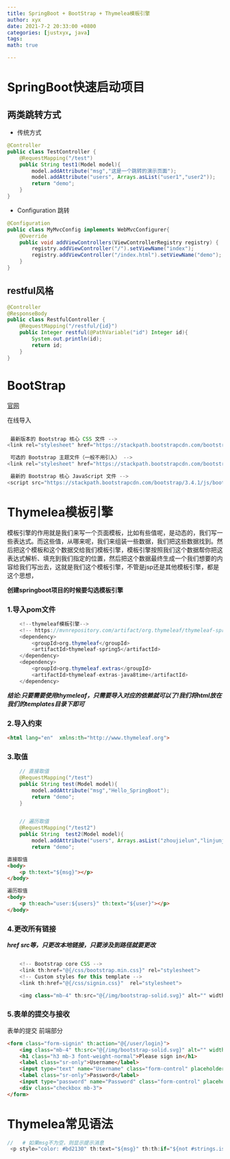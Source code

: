 ```yaml
---
title: SpringBoot + BootStrap + Thymelea模板引擎
author: xyx
date: 2021-7-2 20:33:00 +0800
categories: [justxyx, java]
tags: 
math: true

---
```


# SpringBoot快速启动项目
## 两类跳转方式
* 传统方式
~~~java
@Controller
public class TestController {
    @RequestMapping("/test")
    public String test1(Model model){
        model.addAttribute("msg","这是一个跳转的演示页面");
        model.addAttribute("users", Arrays.asList("user1","user2"));
        return "demo";
    }
}
~~~

* Configuration 跳转
~~~java
@Configuration
public class MyMvcConfig implements WebMvcConfigurer{
    @Override
    public void addViewControllers(ViewControllerRegistry registry) {
        registry.addViewController("/").setViewName("index");
        registry.addViewController("/index.html").setViewName("demo");
    }
}
~~~

## restful风格
~~~java
@Controller
@ResponseBody
public class RestfulController {
    @RequestMapping("/restful/{id}")
    public Integer restful(@PathVariable("id") Integer id){
        System.out.println(id);
        return id;
    }
}
~~~

# BootStrap

[官网](https://v3.bootcss.com/getting-started/)

在线导入
~~~java

 最新版本的 Bootstrap 核心 CSS 文件 -->
<link rel="stylesheet" href="https://stackpath.bootstrapcdn.com/bootstrap/3.4.1/css/bootstrap.min.css" integrity="sha384-HSMxcRTRxnN+Bdg0JdbxYKrThecOKuH5zCYotlSAcp1+c8xmyTe9GYg1l9a69psu" crossorigin="anonymous">

 可选的 Bootstrap 主题文件（一般不用引入） -->
<link rel="stylesheet" href="https://stackpath.bootstrapcdn.com/bootstrap/3.4.1/css/bootstrap-theme.min.css" integrity="sha384-6pzBo3FDv/PJ8r2KRkGHifhEocL+1X2rVCTTkUfGk7/0pbek5mMa1upzvWbrUbOZ" crossorigin="anonymous">

 最新的 Bootstrap 核心 JavaScript 文件 -->
<script src="https://stackpath.bootstrapcdn.com/bootstrap/3.4.1/js/bootstrap.min.js" integrity="sha384-aJ21OjlMXNL5UyIl/XNwTMqvzeRMZH2w8c5cRVpzpU8Y5bApTppSuUkhZXN0VxHd" crossorigin="anonymous"></script>

~~~ 


# Thymelea模板引擎

模板引擎的作用就是我们来写一个页面模板，比如有些值呢，是动态的，我们写一些表达式。而这些值，从哪来呢，我们来组装一些数据，我们把这些数据找到。然后把这个模板和这个数据交给我们模板引擎，模板引擎按照我们这个数据帮你把这表达式解析、填充到我们指定的位置，然后把这个数据最终生成一个我们想要的内容给我们写出去，这就是我们这个模板引擎，不管是jsp还是其他模板引擎，都是这个思想，


**创建springboot项目的时候要勾选模板引擎**

### 1.导入pom文件

~~~java
    <!--thymeleaf模板引擎-->
    <!-- https://mvnrepository.com/artifact/org.thymeleaf/thymeleaf-spring5 -->
    <dependency>
        <groupId>org.thymeleaf</groupId>
        <artifactId>thymeleaf-spring5</artifactId>
    </dependency>
    <dependency>
        <groupId>org.thymeleaf.extras</groupId>
        <artifactId>thymeleaf-extras-java8time</artifactId>
    </dependency>
~~~
***结论:只要需要使用thymeleaf，只需要导入对应的依赖就可以了!我们将html放在我们的templates目录下即可***

### 2.导入约束

~~~html
<html lang="en"  xmlns:th="http://www.thymeleaf.org">
~~~

### 3.取值

~~~java
    // 直接取值
    @RequestMapping("/test")
    public String test(Model model){
        model.addAttribute("msg","Hello_SpringBoot");
        return "demo";
    }


    // 遍历取值
    @RequestMapping("/test2")
    public String  test2(Model model){
        model.addAttribute("users", Arrays.asList("zhoujielun","linjunjie"));
        return "demo";
~~~

~~~html
直接取值
<body>
    <p th:text="${msg}"></p>
</body>

遍历取值
<body>
    <p th:each="user:${users}" th:text="${user}"></p>
</body>

~~~


### 4.更改所有链接


***href src等，只更改本地链接，只要涉及到路径就要更改***
~~~java 

    <!-- Bootstrap core CSS -->
    <link th:href="@{/css/bootstrap.min.css}" rel="stylesheet">
    <!-- Custom styles for this template -->
    <link th:href="@{/css/signin.css}"  rel="stylesheet">

    <img class="mb-4" th:src="@{/img/bootstrap-solid.svg}" alt="" width="72" height="72">
~~~

### 5.表单的提交与接收

 表单的提交 前端部分
~~~html
<form class="form-signin" th:action="@{/user/login}">
    <img class="mb-4" th:src="@{/img/bootstrap-solid.svg}" alt="" width="72" height="72">
    <h1 class="h3 mb-3 font-weight-normal">Please sign in</h1>
    <label class="sr-only">Username</label>
    <input type="text" name="Username" class="form-control" placeholder="Username" required="" autofocus="">
    <label class="sr-only">Password</label>
    <input type="password" name="Password" class="form-control" placeholder="Password" required="">
    <div class="checkbox mb-3">
</form>
~~~


# Thymelea常见语法

 ~~~java
//   # 如果msg不为空，则显示提示消息
  <p style="color: #bd2130" th:text="${msg}" th:th:if="${not #strings.isEmpty(msg)}"></p>
~~~